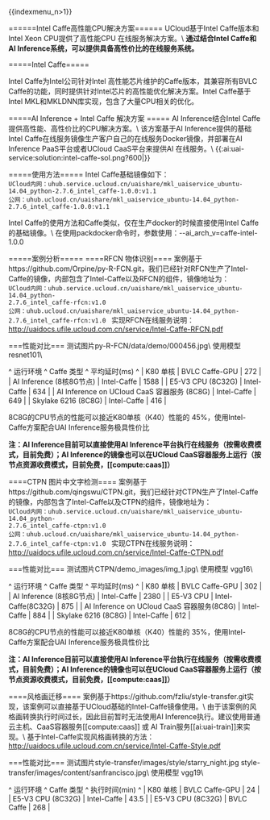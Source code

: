 {{indexmenu_n>1}}

======Intel Caffe高性能CPU解决方案======
UCloud基于Intel Caffe版本和Intel Xeon CPU提供了高性能CPU 在线服务解决方案。\\
**通过结合Intel Caffe和AI Inference系统，可以提供具备高性价比的在线服务系统。**

=====Intel Caffe=====

Intel Caffe为Intel公司针对Intel 高性能芯片维护的Caffe版本，其兼容所有BVLC Caffe的功能，同时提供针对Intel芯片的高性能优化解决方案。Intel Caffe基于Intel MKL和MKLDNN库实现，包含了大量CPU相关的优化。

=====AI Inference + Intel Caffe 解决方案 =====
AI Inference结合Intel Caffe提供高性能、高性价比的CPU解决方案。\\
该方案基于AI Inference提供的基础Intel Caffe在线服务镜像生产客户自己的在线服务Docker镜像，并部署在AI Inference PaaS平台或者UCloud CaaS平台来提供AI 在线服务。\\
{{:ai:uai-service:solution:intel-caffe-sol.png?600|}}

=====使用方法=====
Intel Caffe基础镜像如下：
<code>
UCloud内网：uhub.service.ucloud.cn/uaishare/mkl_uaiservice_ubuntu-14.04_python-2.7.6_intel_caffe-1.0.0:v1.1
公网：uhub.ucloud.cn/uaishare/mkl_uaiservice_ubuntu-14.04_python-2.7.6_intel_caffe-1.0.0:v1.1
</code>

Intel Caffe的使用方法和Caffe类似，仅在生产docker的时候直接使用Intel Caffe的基础镜像。\\
在使用packdocker命令时，参数使用：\-\-ai\_arch\_v=caffe-intel-1.0.0

=====案例分析=====
====RFCN 物体识别====
案例基于https://github.com/Orpine/py-R-FCN.git，我们已经针对RFCN生产了Intel-Caffe的镜像，内部包含了Intel-Caffe以及RFCN的组件，镜像地址为：
<code>
UCloud内网：uhub.service.ucloud.cn/uaishare/mkl_uaiservice_ubuntu-14.04_python- 2.7.6_intel_caffe-rfcn:v1.0
公网：uhub.ucloud.cn/uaishare/mkl_uaiservice_ubuntu-14.04_python- 2.7.6_intel_caffe-rfcn:v1.0 
</code>
实现RFCN在线服务说明：
http://uaidocs.ufile.ucloud.com.cn/service/Intel-Caffe-RFCN.pdf

===性能对比===
测试图片py\-R\-FCN/data/demo/000456.jpg\\
使用模型 resnet101\\

^ 运行环境                                   ^ Caffe 类型        ^ 平均延时(ms)  ^
| K80 单核                                 | BVLC Caffe-GPU  | 272       |
| AI Inference (8核8G节点)                    | Intel-Caffe     | 1588      |
| E5-V3 CPU (8C32G)                      | Intel-Caffe     | 634       |
| AI Inference on UCloud CaaS 容器服务 (8C8G)  | Intel-Caffe     | 649       |
| Skylake 6216 (8C8G)                    | Intel-Caffe     | 416       |

8C8G的CPU节点的性能可以接近K80单核（K40）性能的 45%，使用Intel\-Caffe方案配合UAI Inference服务极具性价比

**注：AI Inference目前可以直接使用AI Inference平台执行在线服务（按需收费模式，目前免费）；AI Inference的镜像也可以在UCloud CaaS容器服务上运行（按节点资源收费模式，目前免费，[[compute:caas]]）**

====CTPN 图片中文字检测====
案例基于https://github.com/qingswu/CTPN.git，我们已经针对CTPN生产了Intel-Caffe的镜像，内部包含了Intel-Caffe以及CTPN的组件，镜像地址为：
<code>
UCloud内网：uhub.service.ucloud.cn/uaishare/mkl_uaiservice_ubuntu-14.04_python- 2.7.6_intel_caffe-ctpn:v1.0
公网：uhub.ucloud.cn/uaishare/mkl_uaiservice_ubuntu-14.04_python- 2.7.6_intel_caffe-ctpn:v1.0 
</code>
实现CTPN在线服务说明：
 http://uaidocs.ufile.ucloud.com.cn/service/Intel-Caffe-CTPN.pdf

===性能对比===
测试图片CTPN/demo\_images/img\_1.jpg\\
使用模型 vgg16\\

^ 运行环境                                  ^ Caffe 类型            ^  平均延时(ms)  ^
| K80 单核                                | BVLC Caffe-GPU      | 302        |
| AI Inference (8核8G节点)                   | Intel-Caffe         | 2380       |
| E5-V3 CPU                             | Intel-Caffe(8C32G)  | 875        |
| AI Inference on UCloud CaaS 容器服务(8C8G)  | Intel-Caffe         | 884        |
| Skylake 6216 (8C8G)                   | Intel-Caffe         | 612        |

8C8G的CPU节点的性能可以接近K80单核（K40）性能的 35%，使用Intel\-Caffe方案配合UAI Inference服务极具性价比

**注：AI Inference目前可以直接使用AI Inference平台执行在线服务（按需收费模式，目前免费）；AI Inference的镜像也可以在UCloud CaaS容器服务上运行（按节点资源收费模式，目前免费，[[compute:caas]]）**

====风格画迁移====
案例基于https://github.com/fzliu/style-transfer.git实现，该案例可以直接基于UCloud基础的Intel-Caffe镜像使用。\\
由于该案例的风格画转换执行时间过长，因此目前暂时无法使用AI Inference执行。建议使用普通云主机、CaaS容器服务[[compute:caas]] 或 AI Train服务[[ai:uai-train]]来实现。\\
基于Intel-Caffe实现风格画转换的方法：http://uaidocs.ufile.ucloud.com.cn/service/Intel-Caffe-Style.pdf

===性能对比===
测试图片style\-transfer/images/style/starry\_night.jpg style\-transfer/images/content/sanfrancisco.jpg\\
使用模型 vgg19\\

^ 运行环境               ^ Caffe 类型        ^ 执行时间(min) ^
| K80 单核             | BVLC Caffe-GPU  | 24         |
| E5-V3 CPU (8C32G)  | Intel-Caffe     | 43.5       |
| E5-V3 CPU (8C32G)  | BVLC Caffe      | 268        |


